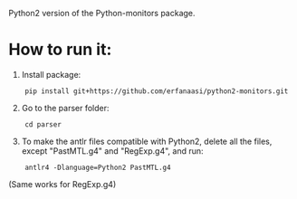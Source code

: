 Python2 version of the Python-monitors package.

# How to run it:
1) Install package:
```
    pip install git+https://github.com/erfanaasi/python2-monitors.git
```
2) Go to the parser folder:
```
    cd parser
```
3) To make the antlr files compatible with Python2, delete all the files, except "PastMTL.g4" and "RegExp.g4", and run:
```
    antlr4 -Dlanguage=Python2 PastMTL.g4
``` 
(Same works for RegExp.g4)

    

